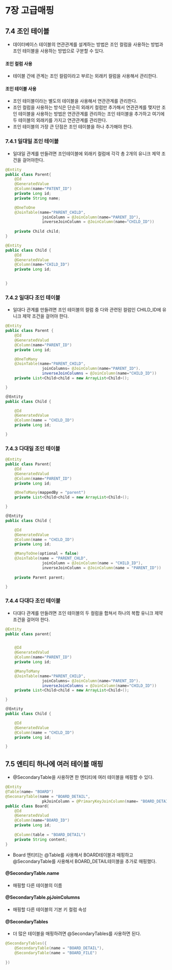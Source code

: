# 7장 고급매핑 
 
## 7.4 조인 테이블 
- 데이터베이스 테이블의 연관관계를 설계하는 방법은 조인 컬럼을 사용하는 방법과 조인 테이블을 사용하는 방법으로 구분할 수 있다. 

#### 조인 컬럼 사용 
- 테이블 간에 관계는 조인 컬럼이라고 부르는 외래키 컬럼을 사용해서 관리한다. 

#### 조인 테이블 사용 
- 조인 테이블이라는 별도의 테이블을 사용해서 연관관계를 관리한다. 
- 조인 컬럼을 사용하는 방식은 단순히 외래키 컬럼만 추가해서 연관관계를 맺지만 조인 테이블을 사용하는 방법은 연관관계를 관리하는 조인 테이블을 추가하고 여기에 두 테이블의 외래키를 가지고 연관관계를 관리한다. 
- 조인 테이블의 가장 큰 단점은 조인 테이블을 하나 추가해야 한다. 


### 7.4.1 일대일 조인 테이블 
- 일대일 관계를 만들려면 조인테이블에 외래키 컬럼에 각각 총 2개의 유니크 제약 조건을 걸어야한다. 
```java
@Entity 
public class Parent{
    @Id
    @GeneratedValue 
    @Column(name="PATENT_ID")
    private Long id; 
    private String name; 

    @OneToOne
    @JoinTable(name="PARENT_CHILD", 
                joinColumn = @JoinColumn(name="PARENT_ID"), 
                inverseJoinColumn = @JoinColumn(name="CHILD_ID"))
    
    private Child child;
}

@Entity 
public class Child {
    @Id
    @GeneratedValue 
    @Column(name="CHILD_ID")
    private Long id; 

    
}

```
### 7.4.2 일대다 조인 테이블 
- 일대다 관계를 만들려면 조인 테이블의 컬럼 중 다와 관련된 컬럼인 CHILD_ID에 유니크 제약 조건을 걸어야 한다. 
```java
@Entity 
public class Parent {
    @Id
    @GeneratedValud 
    @Column(name="PARENT_ID")
    private Long id; 

    @OneToMany 
    @JoinTable(name="PARENT_CHILD", 
                joinColumns= @JoinColumn(name="PARENT_ID"). 
                inverseJoinColumns = @JoinColumn(name="CHILD_ID"))
    private List<Child>child = new ArrayList<Child>();

}

＠Entity 
public class Child {

    @Id
    @GeneratedValue 
    @Column(name = "CHILD_ID")
    private Long id; 

}
```
### 7.4.3 다대일 조인 테이블 
```java
@Entity 
public class Parent{
    @Id
    @GeneratedValud 
    @Column(name="PARENT_ID")
    private Long id; 

    @OneToMany(mappedBy = "parent") 
    private List<Child>child = new ArrayList<Child>();

}

＠Entity 
public class Child {

    @Id
    @GeneratedValue 
    @Column(name = "CHILD_ID")
    private Long id; 

    @ManyToOne(optional = false)
    @JoinTable(name = "PARENT_CHLD", 
                joinColumn = @JoinColumn(name = "CHILD_ID"), 
                inverseJoinColumn = @JoinColumn(name = "PARENT_ID"))
    
    private Parent parent;

}

```

### 7.4.4 다대다 조인 테이블 
- 다대다 관계를 만들려면 조인 테이블의 두 컬럼을 합쳐서 하나의 복합 유니크 제약 조건을 걸어야 한다. 
```java
@Entity
public class parent{


    @Id
    @GeneratedValud 
    @Column(name="PARENT_ID")
    private Long id; 

    @ManyToMany 
    @JoinTable(name="PARENT_CHILD", 
                joinColumns= @JoinColumn(name="PARENT_ID"). 
                inverseJoinColumns = @JoinColumn(name="CHILD_ID"))
    private List<Child>child = new ArrayList<Child>();

}

＠Entity 
public class Child {

    @Id
    @GeneratedValue 
    @Column(name = "CHILD_ID")
    private Long id; 

}


```

## 7.5 엔티티 하나에 여러 테이블 매핑 
- @SecondaryTable을 사용하면 한 엔티티에 여러 테이블을 메핑할 수 있다. 
```java
@Entity 
@Table(name= "BOARD")
@SeconaryTable(name = "BOARD_DETAIL",
                pkJoinColumn = @PrimaryKeyJoinColumn(name= "BOARD_DETAIL_ID"))
public class Board{
    @Id
    @GeneratedValud 
    @Column(name="BOARD_ID")
    private Long id; 
    
    @Column(table = "BOARD_DETAIL")
    private String content; 
}

``` 
- Board 엔티티는 @Table를 사용해서 BOARD테이블과 매핑하고 @SecondaryTable를 사용해서 BOARD_DETAIL테이블을 추가로 매핑했다. 
#### @SecondaryTable.name 
- 매핑할 다른 테이블의 이름 
#### @SecondaryTable.pjJoinColumns 
- 매핑할 다른 테이블의 기본 키 컬럼 속성 
#### @SecondaryTables 
- 더 많은 테이블을 매핑하려면 @SecondaryTables를 사용하면 된다. 
```java 
@SecondaryTables({
    @SecondaryTable(name = "BOARD_DETAIL"), 
    @SecondaryTable(name = "BOARD_FILE") 
    
}) 
```
